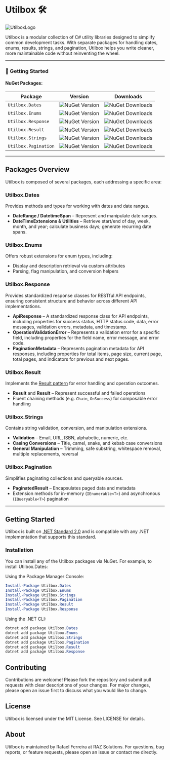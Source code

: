 # Utilbox 🛠️

![UtilboxLogo](https://github.com/user-attachments/assets/264e82b1-f31d-4760-8de9-a6bb1fa1b492)

Utilbox is a modular collection of C# utility libraries designed to simplify common development tasks. With separate packages for handling dates, enums, results, strings, and pagination, Utilbox helps you write cleaner, more maintainable code without reinventing the wheel.

---

### 🚀 Getting Started

#### NuGet Packages:

| Package              | Version                                                             | Downloads                                                              |
| -------------------- | ------------------------------------------------------------------- | ---------------------------------------------------------------------- |
| `Utilbox.Dates`      | ![NuGet Version](https://img.shields.io/nuget/v/Utilbox.Dates)      | ![NuGet Downloads](https://img.shields.io/nuget/dt/Utilbox.Dates)      |
| `Utilbox.Enums`      | ![NuGet Version](https://img.shields.io/nuget/v/Utilbox.Enums)      | ![NuGet Downloads](https://img.shields.io/nuget/dt/Utilbox.Enums)      |
| `Utilbox.Response`   | ![NuGet Version](https://img.shields.io/nuget/v/Utilbox.Response)   | ![NuGet Downloads](https://img.shields.io/nuget/dt/Utilbox.Response)   |
| `Utilbox.Result`     | ![NuGet Version](https://img.shields.io/nuget/v/Utilbox.Result)     | ![NuGet Downloads](https://img.shields.io/nuget/dt/Utilbox.Result)     |
| `Utilbox.Strings`    | ![NuGet Version](https://img.shields.io/nuget/v/Utilbox.Strings)    | ![NuGet Downloads](https://img.shields.io/nuget/dt/Utilbox.Strings)    |
| `Utilbox.Pagination` | ![NuGet Version](https://img.shields.io/nuget/v/Utilbox.Pagination) | ![NuGet Downloads](https://img.shields.io/nuget/dt/Utilbox.Pagination) |

---

## Packages Overview

Utilbox is composed of several packages, each addressing a specific area:

### Utilbox.Dates
Provides methods and types for working with dates and date ranges.  
- **DateRange / DatetimeSpan** – Represent and manipulate date ranges.  
- **DateTimeExtensions & Utilities** – Retrieve start/end of day, week, month, and year; calculate business days; generate recurring date spans.

### Utilbox.Enums
Offers robust extensions for enum types, including:  
- Display and description retrieval via custom attributes  
- Parsing, flag manipulation, and conversion helpers

### Utilbox.Response
Provides standardized response classes for RESTful API endpoints, ensuring consistent structure and behavior across different API implementations.
- **ApiResponse<T>** – A standardized response class for API endpoints, including properties for success status, HTTP status code, data, error messages, validation errors, metadata, and timestamp.
- **OperationValidationError** – Represents a validation error for a specific field, including properties for the field name, error message, and error code.
- **PaginationMetadata** – Represents pagination metadata for API responses, including properties for total items, page size, current page, total pages, and indicators for previous and next pages.


### Utilbox.Result
Implements the [Result pattern](https://docs.microsoft.com/en-us/dotnet/architecture/modern-web-apps-azure/common-web-application-design-patterns#result-pattern) for error handling and operation outcomes.  
- **Result** and **Result<T>** – Represent successful and failed operations  
- Fluent chaining methods (e.g. `Chain`, `OnSuccess`) for composable error handling

### Utilbox.Strings
Contains string validation, conversion, and manipulation extensions.  
- **Validation** – Email, URL, ISBN, alphabetic, numeric, etc.  
- **Casing Conversions** – Title, camel, snake, and kebab case conversions  
- **General Manipulation** – Trimming, safe substring, whitespace removal, multiple replacements, reversal

### Utilbox.Pagination
Simplifies paginating collections and queryable sources.  
- **PaginatedResult<T>** – Encapsulates paged data and metadata  
- Extension methods for in-memory (`IEnumerable<T>`) and asynchronous (`IQueryable<T>`) pagination

---

## Getting Started

Utilbox is built on [.NET Standard 2.0](https://docs.microsoft.com/en-us/dotnet/standard/net-standard) and is compatible with any .NET implementation that supports this standard.

### Installation

You can install any of the Utilbox packages via NuGet. For example, to install Utilbox.Dates:

Using the Package Manager Console:

```powershell
Install-Package Utilbox.Dates
Install-Package Utilbox.Enums
Install-Package Utilbox.Strings
Install-Package Utilbox.Pagination
Install-Package Utilbox.Result
Install-Package Utilbox.Response
```

Using the .NET CLI:

```powershell
dotnet add package Utilbox.Dates
dotnet add package Utilbox.Enums
dotnet add package Utilbox.Strings
dotnet add package Utilbox.Pagination
dotnet add package Utilbox.Result
dotnet add package Utilbox.Response
```

## Contributing
Contributions are welcome! Please fork the repository and submit pull requests with clear descriptions of your changes. For major changes, please open an issue first to discuss what you would like to change.

## License
Utilbox is licensed under the MIT License. See LICENSE for details.

## About
Utilbox is maintained by Rafael Ferreira at RAZ Solutions. For questions, bug reports, or feature requests, please open an issue or contact me directly.
